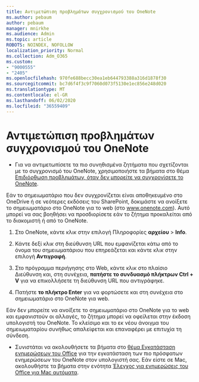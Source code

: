 ```yaml
---
title: Αντιμετώπιση προβλημάτων συγχρονισμού του OneNote
ms.author: pebaum
author: pebaum
manager: mnirkhe
ms.audience: Admin
ms.topic: article
ROBOTS: NOINDEX, NOFOLLOW
localization_priority: Normal
ms.collection: Adm_O365
ms.custom:
- "9000555"
- "2405"
ms.openlocfilehash: 970fe688becc30ea1eb644793388a316d1878f30
ms.sourcegitcommit: bc7d6f4f3c9f7060d073f5130e1ec856e248d020
ms.translationtype: MT
ms.contentlocale: el-GR
ms.lasthandoff: 06/02/2020
ms.locfileid: "36559409"
---
```

# <a name="troubleshoot-onenote-sync-issues"></a>Αντιμετώπιση προβλημάτων συγχρονισμού του OneNote

* Για να αντιμετωπίσετε τα πιο συνηθισμένα ζητήματα που σχετίζονται με το συγχρονισμό του OneNote, χρησιμοποιήστε τα βήματα στο θέμα [Επιδιόρθωση προβλημάτων, όταν δεν μπορείτε να συγχρονίσετε το OneNote](https://support.office.com/article/Fix-issues-when-you-can-t-sync-OneNote-299495ef-66d1-448f-90c1-b785a6968d45).

Εάν το σημειωματάριο που δεν συγχρονίζεται είναι αποθηκευμένο στο OneDrive ή σε νεότερες εκδόσεις του SharePoint, δοκιμάστε να ανοίξετε το σημειωματάριο στο OneNote για το web (στο www.onenote.com). Αυτό μπορεί να σας βοηθήσει να προσδιορίσετε εάν το ζήτημα προκαλείται από το διακομιστή ή από το OneNote.

1. Στο OneNote, κάντε κλικ στην επιλογή Πληροφορίες **αρχείου**  >  **Info**.

2. Κάντε δεξί κλικ στη διεύθυνση URL που εμφανίζεται κάτω από το όνομα του σημειωματάριου που επηρεάζεται και κάντε κλικ στην επιλογή **Αντιγραφή**.

3. Στο πρόγραμμα περιήγησης στο Web, κάντε κλικ στο πλαίσιο Διεύθυνση και, στη συνέχεια, **πατήστε το συνδυασμό πλήκτρων Ctrl + V** για να επικολλήσετε τη διεύθυνση URL που αντιγράφηκε.

4. Πατήστε **το πλήκτρο Enter** για να φορτώσετε και στη συνέχεια στο σημειωματάριο στο OneNote για web.

Εάν δεν μπορείτε να ανοίξετε το σημειωματάριο στο OneNote για το web και εμφανιστούν οι αλλαγές, το ζήτημα μπορεί να οφείλεται στην έκδοση υπολογιστή του OneNote. Το κλείσιμο και το εκ νέου άνοιγμα του σημειωματαρίου συνήθως απαλείφεται και επαναφέρει με επιτυχία τη σύνδεση.

* Συνιστάται να ακολουθήσετε τα βήματα στο [θέμα Εγκατάσταση ενημερώσεων του Office](https://support.office.com/article/Install-Office-updates-2ab296f3-7f03-43a2-8e50-46de917611c5) για την εγκατάσταση των πιο πρόσφατων ενημερώσεων του OneNote στον υπολογιστή σας. Εάν είστε σε Mac, ακολουθήστε τα βήματα στην ενότητα [Έλεγχος για ενημερώσεις του Office για Mac αυτόματα](https://support.office.com/article/update-office-for-mac-automatically-bfd1e497-c24d-4754-92ab-910a4074d7c1).